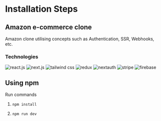 # Installation Steps

## Amazon e-commerce clone

Amazon clone utilising concepts such as Authentication, SSR, Webhooks, etc.

### Technologies

![react.js](https://cdn.freebiesupply.com/logos/large/2x/react-1-logo-png-transparent.png=50x50) ![next.js](https://miro.medium.com/max/700/1*CStP06JrfLSevaOkPZavvg.png=50x50) ![tailwind css](https://upload.wikimedia.org/wikipedia/commons/thumb/d/d5/Tailwind_CSS_Logo.svg/2048px-Tailwind_CSS_Logo.svg.png=50x50) ![redux](https://img1.freepng.es/20180518/lxx/kisspng-redux-react-javascript-freecodecamp-npm-5afe8d07330f01.4423642715266316872092.jpg=50x50) ![nextauth](https://next-auth.js.org/img/logo/logo-sm.png=50x50) ![stripe](https://upload.wikimedia.org/wikipedia/commons/thumb/b/ba/Stripe_Logo%2C_revised_2016.svg/2560px-Stripe_Logo%2C_revised_2016.svg.png=50x50) ![firebase](https://firebase.google.com/downloads/brand-guidelines/PNG/logo-vertical.png?hl=es=50x50)

## Using npm

Run commands

1) ```npm install```


2) ```npm run dev```

